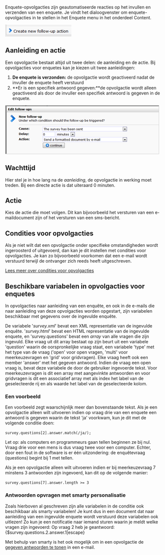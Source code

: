Enquete-opvolgacties zijn geautomatiseerde reacties op het invullen en
verzenden van een enquete. Je vindt het dialoogvenster om
enquete-opvolgacties in te stellen in het Enquete menu in het onderdeel
Content.

![](../images/addnewfollowup.png)

Aanleiding en actie
-------------------

Een opvolgactie bestaat altijd uit twee delen: de aanleiding en de
actie. Bij opvolgacties voor enquetes kan je kiezen uit twee
aanleidingen:

1.  **De enquete is verzonden:** de opvolgactie wordt geactiveerd nadat
    de invuller de enquete heeft verstuurd
2.  **Er is een specifiek antwoord gegeven:**de opvolgactie wordt alleen
    geactiveerd als door de invuller een specifiek antwoord is gegeven
    in de enquete.

![opvolgactie](../images/survey-followup.png)

Wachttijd
---------

Hier stel je in hoe lang na de *aanleiding*, de opvolgactie in werking
moet treden. Bij een directe actie is dat uiteraard 0 minuten.

Actie
-----

Kies de actie die moet volgen. Dit kan bijvoorbeeld het versturen van
een e-maildocument zijn of het versturen van een sms-bericht.

Condities voor opvolgacties
---------------------------

Als je niet wilt dat een opvolgactie onder specifieke omstandigheden
wordt ingeroosterd of uitgevoerd, dan kan je dit instellen met condities
voor opvolgacties. Je kan zo bijvoorbeeld voorkomen dat een e-mail wordt
verstuurd terwijl de ontvanger zich reeds heeft uitgeschreven.

[Lees meer over condities voor
opvolgacties](./condities-voor-opvolgacties-beperk-het-activeren-of-uitvoeren-van-een-opvolgactie.md)

Beschikbare variabelen in opvolgacties voor enquetes
----------------------------------------------------

In opvolgacties naar aanleiding van een enquête, en ook in de e-mails
die naar aanleiding van deze opvolgacties worden opgestart, zijn
variabelen beschikbaar met gegevens over de ingevulde enquête.

De variabele '*survey.xml*' bevat een XML representatie van de ingevulde
enquête. '*survey.html*' bevat een HTML representatie van de ingevulde
enquete, en 'survey.questions' bevat een *array* van alle vragen die
zijn ingevuld. Elke vraag uit dit array bestaat op zijn beurt uit een
variabele 'question' waarin de oorspronkelijke vraag staat, een
variabele 'type' met het type van de vraag ('open' voor open vragen,
'multi' voor meerkeuzevragen en 'grid' voor gridvragen). Elke vraag
heeft ook een member 'answer' met het gegeven antwoord. Indien de vraag
een open vraag is, bevat deze variabele de door de gebruiker ingevoerde
tekst. Voor meerkeuzevragen is dit een array met aangevinkte antwoorden
en voor gridvragen is dit een associatief array met als index het label
van de geselecteerde rij en als waarde het label van de geselecteerde
kolom.

### Een voorbeeld

Een voorbeeld zegt waarschijnlijk meer dan bovenstaande tekst. Als je
een opvolgactie alleen wilt uitvoeren indien op vraag drie van een
enquete een antwoord is gegeven waarin de tekst 'ja' voorkwam, kun je
dit met de volgende conditie doen:

`survey.questions[2].answer.match(/ja/);`

Let op: als computers en programmeurs gaan tellen beginnen ze bij nul.
Vraag drie voor een mens is dus vraag twee voor een computer. Echter,
door een fout in de software is er één uitzondering: de enquêtevraag
(questions) begint bij 1 met tellen.

Als je een opvolgactie alleen wilt uitvoeren indien er bij
meerkeuzevraag 7 minstens 3 antwoorden zijn ingevoerd, kan dit op de
volgende manier:

`survey.questions[7].answer.length >= 3`

### Antwoorden opvragen met smarty personalisatie

Zoals hierboven al geschreven zijn alle variabelen in de conditie ook
beschikbaar als smarty variabelen! Je kunt dus in een document dat naar
aanleiding van een ingevulde enquete wordt verstuurd deze variabelen ook
uitlezen! Zo kun je een notificatie naar iemand sturen waarin je meldt
welke vragen zijn ingevoerd:
Op vraag 2 heb je geantwoord: {\$survey.questions.2.answer.1|escape}

Met behulp van smarty is het ook mogelijk om in een opvolgactie de
[gegeven antwoorden te tonen](./antwoorden-enquete-mailen-in-opvolgactie.md)
in een e-mail.
